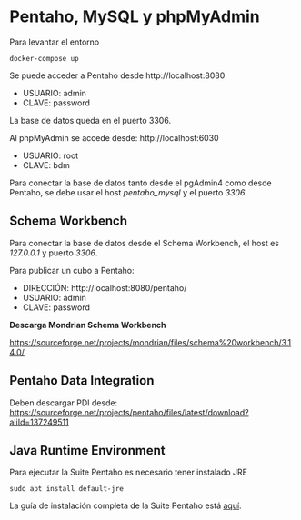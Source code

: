 # Pentaho, MySQL y phpMyAdmin

Para levantar el entorno

```docker-compose up```

Se puede acceder a Pentaho desde http://localhost:8080

 - USUARIO: admin
 - CLAVE: password

La base de datos queda en el puerto 3306.

Al phpMyAdmin se accede desde: http://localhost:6030

- USUARIO: root
- CLAVE: bdm

Para conectar la base de datos tanto desde el pgAdmin4 como desde Pentaho, se debe usar el host *pentaho_mysql* y el puerto *3306*.

## Schema Workbench

Para conectar la base de datos desde el Schema Workbench, el host es *127.0.0.1* y puerto *3306*.

Para publicar un cubo a Pentaho:

 - DIRECCIÓN: http://localhost:8080/pentaho/
 - USUARIO: admin
 - CLAVE: password

**Descarga Mondrian Schema Workbench**

https://sourceforge.net/projects/mondrian/files/schema%20workbench/3.14.0/

## Pentaho Data Integration

Deben descargar PDI desde: https://sourceforge.net/projects/pentaho/files/latest/download?aliId=137249511


## Java Runtime Environment 

Para ejecutar la Suite Pentaho es necesario tener instalado JRE

```sudo apt install default-jre```


La guía de instalación completa de la Suite Pentaho está [aquí](https://github.com/bdm-unlu/2020/blob/master/guias/Guia_Instalacion_Pentaho.md).
